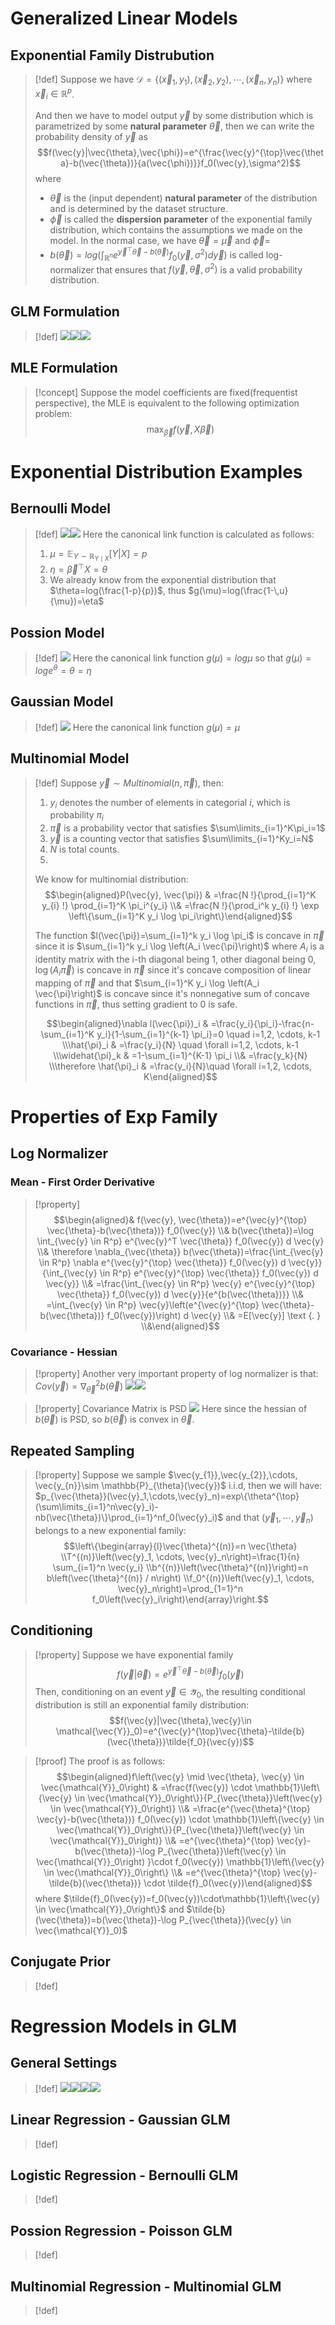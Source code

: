 # Generalized Linear Models
## Exponential Family Distrubution
> [!def]
> Suppose we have $\mathcal{D}=\{(\vec{x}_1,y_1),(\vec{x}_2,y_2),\cdots, (\vec{x}_n,y_n)\}$ where $\vec{x}_i\in\mathbb{R}^p$.
> 
> And then we have to model output $\vec{y}$ by some distribution which is parametrized by some **natural parameter** $\vec{\theta}$, then we can write the probability density of $\vec{y}$ as $$f(\vec{y}|\vec{\theta},\vec{\phi})=e^{\frac{\vec{y}^{\top}\vec{\theta}-b(\vec{\theta})}{a(\vec{\phi})}}f_0(\vec{y},\sigma^2)$$ where 
> - $\vec{\theta}$ is the (input dependent) **natural parameter** of the distribution and is determined by the dataset structure. 
> - $\vec{\phi}$ is called the **dispersion parameter** of the exponential family distribution, which contains the assumptions we made on the model. In the normal case, we have $\vec{\theta}=\vec{\mu}$ and $\vec{\phi}=$
> - $b(\vec{\theta})=log(\int_{\mathbb{R}^n}e^{\vec{y}^{\top}\vec{\theta}-b(\vec{\theta})}f_0(\vec{y},\sigma^2)d\vec{y})$ is called log-normalizer that ensures that $f(\vec{y},\vec{\theta},\sigma^2)$ is a valid probability distribution.



## GLM Formulation
> [!def]
> ![](4_Generalized_Linear_Model.assets/image-20240213112841290.png)![](4_Generalized_Linear_Model.assets/image-20240213112908437.png)![](4_Generalized_Linear_Model.assets/image-20240213113035121.png)




## MLE Formulation
> [!concept]
> Suppose the model coefficients are fixed(frequentist perspective), the MLE is equivalent to the following optimization problem:
> $$\max_{\vec{\beta}}f(\vec{y},X\vec{\beta})$$




# Exponential Distribution Examples
## Bernoulli Model
> [!def]
> ![](4_Generalized_Linear_Model.assets/image-20240213113259477.png)![](4_Generalized_Linear_Model.assets/image-20240213113607868.png)
> Here the canonical link function is calculated as follows:
> 1. $\mu=\mathbb{E}_{Y\sim{\mathbb{R}_{Y\mid X}}}[Y|X]=p$
> 2. $\eta=\vec{\beta}^{\top}X=\theta$
> 3. We already know from the exponential distribution that $\theta=log(\frac{1-p}{p})$, thus $g(\mu)=log(\frac{1-\,u}{\mu})=\eta$



## Possion Model
> [!def]
> ![](4_Generalized_Linear_Model.assets/image-20240213113626717.png)
> Here the canonical link function $g(\mu)=log\mu$ so that $g(\mu)=loge^{\theta}=\theta=\eta$



## Gaussian Model
> [!def]
> ![](4_Generalized_Linear_Model.assets/image-20240213113645180.png)
> Here the canonical link function $g(\mu)=\mu$



## Multinomial Model
> [!def]
> Suppose $\vec{y}\sim Multinomial(n,\vec{\pi})$, then:
> 1. $y_i$ denotes the number of elements in categorial $i$, which is probability $\pi_i$
> 2. $\vec{\pi}$ is a probability vector that satisfies $\sum\limits_{i=1}^K\pi_i=1$
> 3. $\vec{y}$ is a counting vector that satisfies $\sum\limits_{i=1}^Ky_i=N$
> 4. $N$ is total counts.
> 5. 
> We know for multinomial distribution:$$\begin{aligned}P(\vec{y}, \vec{\pi}) & =\frac{N !}{\prod_{i=1}^K y_{i} !} \prod_{i=1}^K \pi_i^{y_i} \\& =\frac{N !}{\prod_i^k y_{i} !} \exp \left\{\sum_{i=1}^K y_i \log \pi_i\right\}\end{aligned}$$
> 
> The function $l(\vec{\pi})=\sum_{i=1}^k y_i \log \pi_i$ is concave in $\vec{\pi}$ since it is $\sum_{i=1}^k y_i \log \left(A_i \vec{\pi}\right)$ where $A_i$ is a identity matrix with the i-th diagonal being 1, other diagonal being 0, $\log \left(A_i \vec{\pi}\right)$ is concave in $\vec{\pi}$ since it's concave composition of linear mapping of $\vec{\pi}$ and that $\sum_{i=1}^K y_i \log \left(A_i \vec{\pi}\right)$ is concave since it's nonnegative sum of concave functions in $\vec{\pi}$, thus setting gradient to 0 is safe.
> 
> $$\begin{aligned}\nabla l(\vec{\pi})_i & =\frac{y_i}{\pi_i}-\frac{n-\sum_{i=1}^K y_i}{1-\sum_{i=1}^{k-1} \pi_i}=0 \quad i=1,2, \cdots, k-1 \\\hat{\pi}_i & =\frac{y_i}{N} \quad \forall i=1,2, \cdots, k-1 \\\widehat{\pi}_k & =1-\sum_{i=1}^{K-1} \pi_i \\& =\frac{y_k}{N} \\\therefore \hat{\pi}_i & =\frac{y_i}{N}\quad \forall i=1,2, \cdots, K\end{aligned}$$





# Properties of Exp Family
## Log Normalizer
### Mean - First Order Derivative
> [!property]
> $$\begin{aligned}& f(\vec{y}, \vec{\theta})=e^{\vec{y}^{\top} \vec{\theta}-b(\vec{\theta})} f_0(\vec{y}) \\& b(\vec{\theta})=\log \int_{\vec{y} \in R^p} e^{\vec{y}^T \vec{\theta}} f_0(\vec{y}) d \vec{y} \\& \therefore \nabla_{\vec{\theta}} b(\vec{\theta})=\frac{\int_{\vec{y} \in R^p} \nabla e^{\vec{y}^{\top} \vec{\theta}} f_0(\vec{y}) d \vec{y}}{\int_{\vec{y} \in R^p} e^{\vec{y}^{\top} \vec{\theta}} f_0(\vec{y}) d \vec{y}} \\& =\frac{\int_{\vec{y} \in R^p} \vec{y} e^{\vec{y}^{\top} \vec{\theta}} f_0(\vec{y}) d \vec{y}}{e^{b(\vec{\theta})}} \\& =\int_{\vec{y} \in R^p} \vec{y}\left(e^{\vec{y}^{\top} \vec{\theta}-b(\vec{\theta})} f_0(\vec{y})\right) d \vec{y} \\& =E[\vec{y}] \text {. } \\&\end{aligned}$$


### Covariance - Hessian
> [!property]
> Another very important property of log normalizer is that: $Cov(\vec{y})=\nabla^2_{\vec{\theta}}b(\vec{\theta})$
> ![](4_Generalized_Linear_Model.assets/image-20240213205103422.png)![](4_Generalized_Linear_Model.assets/image-20240213205113941.png)

> [!property] Covariance Matrix is PSD
> ![](4_Generalized_Linear_Model.assets/image-20240213210251684.png)
> Here since the hessian of $b(\vec{\theta})$ is PSD, so $b(\vec{\theta})$ is convex in $\vec{\theta}$.



## Repeated Sampling
> [!property]
> Suppose we sample $\vec{y_{1}},\vec{y_{2}},\cdots, \vec{y_{n}}\sim \mathbb{P}_{\theta}(\vec{y})$ i.i.d, then we will have:
> $p_{\vec{\theta}}(\vec{y}_1,\cdots,\vec{y}_n)=exp\{\theta^{\top}(\sum\limits_{i=1}^n\vec{y}_i)-nb(\vec{\theta})\}\prod_{i=1}^nf_0(\vec{y}_i)$ and that $(\vec{y}_1,\cdots,\vec{y}_n)$ belongs to a new exponential family:$$\left\{\begin{array}{l}\vec{\theta}^{(n)}=n \vec{\theta} \\T^{(n)}\left(\vec{y}_1, \cdots, \vec{y}_n\right)=\frac{1}{n} \sum_{i=1}^n \vec{y_i} \\b^{(n)}\left(\vec{\theta}^{(n)}\right)=n b\left(\vec{\theta}^{(n)} / n\right) \\f_0^{(n)}\left(\vec{y}_1, \cdots, \vec{y}_n\right)=\prod_{1=1}^n f_0\left(\vec{y}_i\right)\end{array}\right.$$


## Conditioning
> [!property]
> Suppose we have exponential family $$f(\vec{y}|\vec{\theta})=e^{\vec{y}^{\top}\vec{\theta}-b(\vec{\theta})}f_0(\vec{y})$$
> Then, conditioning on an event $\vec{y}\in \mathcal{\vec{Y}}_0$, the resulting conditional distribution is still an exponential family distribution:
> $$f(\vec{y}|\vec{\theta},\vec{y}\in \mathcal{\vec{Y}}_0)=e^{\vec{y}^{\top}\vec{\theta}-\tilde{b}(\vec{\theta})}\tilde{f_0}(\vec{y})$$

> [!proof]
> The proof is as follows:
> $$\begin{aligned}f\left(\vec{y} \mid \vec{\theta}, \vec{y} \in \vec{\mathcal{Y}}_0\right) & =\frac{f(\vec{y}) \cdot \mathbb{1}\left\{\vec{y} \in \vec{\mathcal{Y}}_0\right\}}{P_{\vec{\theta}}\left(\vec{y} \in \vec{\mathcal{Y}}_0\right)} \\& =\frac{e^{\vec{\theta}^{\top} \vec{y}-b(\vec{\theta})} f_0(\vec{y}) \cdot \mathbb{1}\left\{\vec{y} \in \vec{\mathcal{Y}}_0\right\}}{P_{\vec{\theta}}\left(\vec{y} \in \vec{\mathcal{Y}}_0\right)} \\& =e^{\vec{\theta}^{\top} \vec{y}-b(\vec{\theta})-\log P_{\vec{\theta}}\left(\vec{y} \in \vec{\mathcal{Y}}_0\right) }\cdot f_0(\vec{y}) \mathbb{1}\left\{\vec{y} \in \vec{\mathcal{Y}}_0\right\} \\& =e^{\vec{\theta}^{\top} \vec{y}-\tilde{b}(\vec{\theta})} \cdot \tilde{f}_0(\vec{y})\end{aligned}$$ where $\tilde{f}_0(\vec{y})=f_0(\vec{y})\cdot\mathbb{1}\left\{\vec{y} \in \vec{\mathcal{Y}}_0\right\}$ and $\tilde{b}(\vec{\theta})=b(\vec{\theta})-\log P_{\vec{\theta}}(\vec{y} \in \vec{\mathcal{Y}}_0)$




## Conjugate Prior
> [!def]
> 




# Regression Models in GLM 
## General Settings
> [!def]
> ![](4_Generalized_Linear_Model.assets/image-20240215221723746.png)![](4_Generalized_Linear_Model.assets/image-20240215221730872.png)![](4_Generalized_Linear_Model.assets/image-20240215221743943.png)![](4_Generalized_Linear_Model.assets/image-20240215221803946.png)






## Linear Regression - Gaussian GLM
> [!def]
> 





## Logistic Regression - Bernoulli GLM
> [!def]
> 





## Possion Regression - Poisson GLM
> [!def]





## Multinomial Regression - Multinomial GLM
> [!def]




